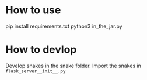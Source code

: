 # How to use


pip install requirements.txt
python3 in_the_jar.py

# How to devlop

Develop snakes in the snake folder.
Import the snakes in ```flask_server__init__.py```
